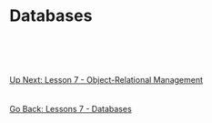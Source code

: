 # Databases

\
\
\
\
[Up Next: Lesson 7 - Object-Relational Management](ORM.md)
\
\
\
[Go Back: Lessons 7 - Databases](README.md)